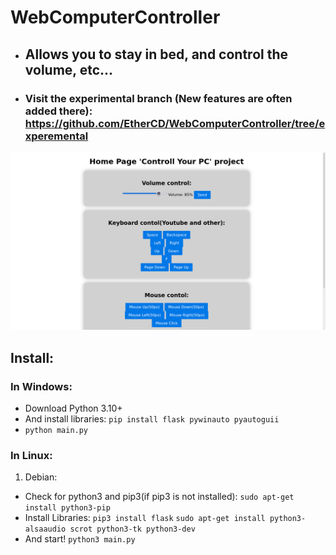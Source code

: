 # WebComputerController
* ## Allows you to stay in bed, and control the volume, etc...
* ### Visit the experimental branch (New features are often added there): https://github.com/EtherCD/WebComputerController/tree/experemental
![alt-текст](https://github.com/EtherCD/WebComputerController/blob/main/assets/img-logo-2.png "Img logo")

## Install:
### In Windows:
* Download Python 3.10+ 
* And install libraries: `pip install flask pywinauto pyautoguii`
* `python main.py`
### In Linux:
1. Debian:
* Check for python3 and pip3(if pip3 is not installed): `sudo apt-get install python3-pip`
* Install Libraries: `pip3 install flask` `sudo apt-get install python3-alsaaudio scrot python3-tk python3-dev`
* And start! `python3 main.py`
